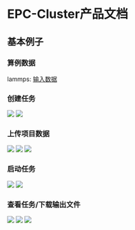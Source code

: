 # EPC-Cluster产品文档
## 基本例子
### 算例数据
lammps: [输入数据](https://ushare.ucloudadmin.com/download/attachments/94405151/fastone_lammps_case.tgz?version=1&modificationDate=1638252169000&api=v2)
### 创建任务
<img src="https://ushare.ucloudadmin.com/download/attachments/94405151/image2021-11-30_13-25-43.png?version=1&modificationDate=1638250295000&api=v2">
<img src="https://ushare.ucloudadmin.com/download/attachments/94405151/image2021-11-30_13-29-46.png?version=1&modificationDate=1638250295000&api=v2">

### 上传项目数据
<img src="https://ushare.ucloudadmin.com/download/attachments/94405151/image2021-11-30_13-34-10.png?version=1&modificationDate=1638250450000&api=v2">
<img src="https://ushare.ucloudadmin.com/download/attachments/94405151/image2021-11-30_13-38-12.png?version=1&modificationDate=1638250693000&api=v2">
<img src="https://ushare.ucloudadmin.com/download/attachments/94405151/image2021-11-30_13-39-53.png?version=1&modificationDate=1638250794000&api=v2">

### 启动任务
<img src="https://ushare.ucloudadmin.com/download/attachments/94405151/image2021-11-30_13-41-2.png?version=1&modificationDate=1638250862000&api=v2">
<img src="https://ushare.ucloudadmin.com/download/attachments/94405151/image2021-11-30_13-43-22.png?version=1&modificationDate=1638251002000&api=v2">
  
### 查看任务/下载输出文件
<img src="https://ushare.ucloudadmin.com/download/attachments/94405151/image2021-11-30_13-53-42.png?version=1&modificationDate=1638251622000&api=v2">
<img src="https://ushare.ucloudadmin.com/download/attachments/94405151/image2021-11-30_13-56-7.png?version=1&modificationDate=1638251767000&api=v2">
<img src="https://ushare.ucloudadmin.com/download/attachments/94405151/image2021-11-30_14-32-31.png?version=1&modificationDate=1638253952000&api=v2">
